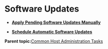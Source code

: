 <!--
SPDX-FileCopyrightText: 2023,2024 Oracle and/or its affiliates.
SPDX-License-Identifier: CC-BY-SA-4.0
-->
# Software Updates

-   **[Apply Pending Software Updates Manually](../topics/cockpit-softwaremanage_manage_manual_software_updates.md)**  

-   **[Schedule Automatic Software Updates](../topics/cockpit-softwaremanage_manage_automatic_software_updates.md)**  


**Parent topic:**[Common Host Administration Tasks](../topics/common_administration.md)

